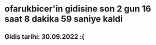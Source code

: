 # ofarukbicer'in gidisine son 2 gun 16 saat 8 dakika 59 saniye kaldi

## Gidis tarihi: 30.09.2022 :(